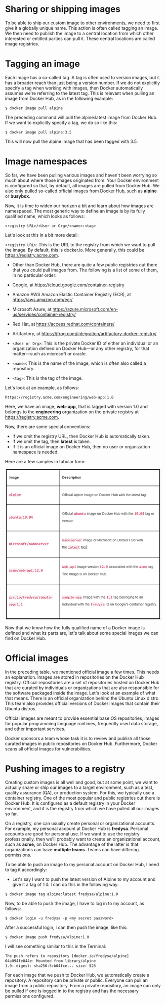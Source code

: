 # **Sharing or shipping images**
To be able to ship our custom image to other environments, we need to first give it a globally unique name. This action is often called tagging an image. We then need to publish the image to a central location from which other interested or entitled parties can pull it. These central locations are called image registries.

# Tagging an image
Each image has a so-called tag. A tag is often used to version images, but it has a broader reach than just being a version number. If we do not explicitly specify a tag when working with images, then Docker automatically assumes we're referring to the latest tag. This is relevant when pulling an image from Docker Hub, as in the following example:

```
$ docker image pull alpine
```
The preceding command will pull the alpine:latest image from Docker Hub. If we want to explicitly specify a tag, we do so like this:

```
$ docker image pull alpine:3.5
```
This will now pull the alpine image that has been tagged with 3.5.

# Image namespaces
So far, we have been pulling various images and haven't been worrying so much about where those images originated from. Your Docker environment is configured so that, by default, all images are pulled from Docker Hub. We also only pulled so-called official images from Docker Hub, such as **alpine** or **busybox**.

Now, it is time to widen our horizon a bit and learn about how images are namespaced. The most generic way to define an image is by its fully qualified name, which looks as follows:

```
<registry URL>/<User or Org>/<name>:<tag>
```
Let's look at this in a bit more detail:

`<registry URL>`: This is the URL to the registry from which we want to pull the image. By default, this is docker.io. More generally, this could be https://registry.acme.com.

- Other than Docker Hub, there are quite a few public registries out there that you could pull images from. The following is a list of some of them, in no particular order:

- Google, at https://cloud.google.com/container-registry
- Amazon AWS Amazon Elastic Container Registry (ECR), at https://aws.amazon.com/ecr/
- Microsoft Azure, at https://azure.microsoft.com/en-us/services/container-registry/
- Red Hat, at https://access.redhat.com/containers/
- Artifactory, at https://jfrog.com/integration/artifactory-docker-registry/



- `<User or Org>`: This is the private Docker ID of either an individual or an organization defined on Docker Hub—or any other registry, for that matter—such as microsoft or oracle.
- `<name>`: This is the name of the image, which is often also called a repository.
- `<tag>`: This is the tag of the image.

Let's look at an example, as follows:

```
https://registry.acme.com/engineering/web-app:1.0
```

Here, we have an image, **web-app**, that is tagged with version 1.0 and belongs to the **engineering** organization on the private registry at https://registry.acme.com.

Now, there are some special conventions:

- If we omit the registry URL, then Docker Hub is automatically taken.
- If we omit the tag, then **latest** is taken.
- If it is an official image on Docker Hub, then no user or organization namespace is needed.

Here are a few samples in tabular form:

![SSI](./img/l2-ssi-p1.png)

Now that we know how the fully qualified name of a Docker image is defined and what its parts are, let's talk about some special images we can find on Docker Hub.

# Official images
In the preceding table, we mentioned official image a few times. This needs an explanation. Images are stored in repositories on the Docker Hub registry. Official repositories are a set of repositories hosted on Docker Hub that are curated by individuals or organizations that are also responsible for the software packaged inside the image. Let's look at an example of what that means. There is an official organization behind the Ubuntu Linux distro. This team also provides official versions of Docker images that contain their Ubuntu distros.

Official images are meant to provide essential base OS repositories, images for popular programming language runtimes, frequently used data storage, and other important services.

Docker sponsors a team whose task it is to review and publish all those curated images in public repositories on Docker Hub. Furthermore, Docker scans all official images for vulnerabilities.

# Pushing images to a registry
Creating custom images is all well and good, but at some point, we want to actually share or ship our images to a target environment, such as a test, quality assurance (QA), or production system. For this, we typically use a container registry. One of the most popular and public registries out there is Docker Hub. It is configured as a default registry in your Docker environment, and it is the registry from which we have pulled all our images so far.

On a registry, one can usually create personal or organizational accounts. For example, my personal account at Docker Hub is **fredysa**. Personal accounts are good for personal use. If we want to use the registry professionally, then we'll probably want to create an organizational account, such as **acme,** on Docker Hub. The advantage of the latter is that organizations can have **multiple teams**. Teams can have differing permissions.

To be able to push an image to my personal account on Docker Hub, I need to tag it accordingly:

- Let's say I want to push the latest version of Alpine to my account and give it a tag of 1.0. I can do this in the following way:
```
$ docker image tag alpine:latest fredysa/alpine:1.0
```
Now, to be able to push the image, I have to log in to my account, as follows:
```
$ docker login -u fredysa -p <my secret password>
```
After a successful login, I can then push the image, like this:
```
$ docker image push fredysa/alpine:1.0
```
I will see something similar to this in the Terminal:

```
The push refers to repository [docker.io/fredysa/alpine]
04a094fe844e: Mounted from library/alpine
1.0: digest: sha256:5cb04fce... size: 528
```

For each image that we push to Docker Hub, we automatically create a repository. A repository can be private or public. Everyone can pull an image from a public repository. From a private repository, an image can only be pulled if one is logged in to the registry and has the necessary permissions configured.